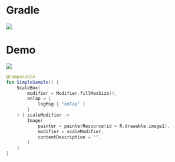 # Gradle

[![](https://jitpack.io/v/zj565061763/compose-scale-box.svg)](https://jitpack.io/#zj565061763/compose-scale-box)

# Demo

![](https://thumbsnap.com/i/7Yo2ZyBd.gif?1026)
```kotlin
@Composable
fun SimpleSample() {
    ScaleBox(
        modifier = Modifier.fillMaxSize(),
        onTap = {
            logMsg { "onTap" }
        }
    ) { scaleModifier ->
        Image(
            painter = painterResource(id = R.drawable.image1),
            modifier = scaleModifier,
            contentDescription = "",
        )
    }
}
```